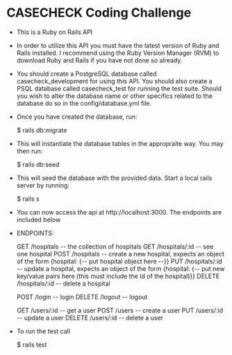 # CASECHECK Coding Challenge

* This is a Ruby on Rails API

* In order to utilize this API you must have the latest version of Ruby and Rails installed. I recommend using the Ruby Version Manager (RVM) to download Ruby and Rails if you have not done so already. 

* You should create a PostgreSQL database called casecheck_development for using this API. You should also create a PSQL database called casecheck_test for running the test suite. Should you wish to alter the database name or other specifics related to the database do so in the config/database.yml file.

* Once you have created the database, run:

	$ rails db:migrate

* This will instantiate the database tables in the appropraite way. You may then run: 

	$ rails db:seed

* This will seed the database with the provided data. Start a local rails server by running:

	$ rails s

* You can now access the api at http://localhost:3000. The endpoints are included below

* ENDPOINTS: 

	GET /hospitals  -- the collection of hospitals
	GET /hospitals/:id -- see one hospital
	POST /hospitals -- create a new hospital, expects an object of the form {hospital: {-- put hospital object here --}}
	PUT /hospitals/:id -- update a hospital, expects an object of the form {hospital: {-- put new key/value pairs here (this must include the id of the hospital)}}
	DELETE /hospitals/:id -- delete a hospital

	POST /login -- login 
	DELETE /logout -- logout

	GET /users/:id -- get a user 
	POST /users -- create a user
	PUT /users/:id -- update a user
	DELETE /users/:id -- delete a user

* To run the test call 

	$ rails test